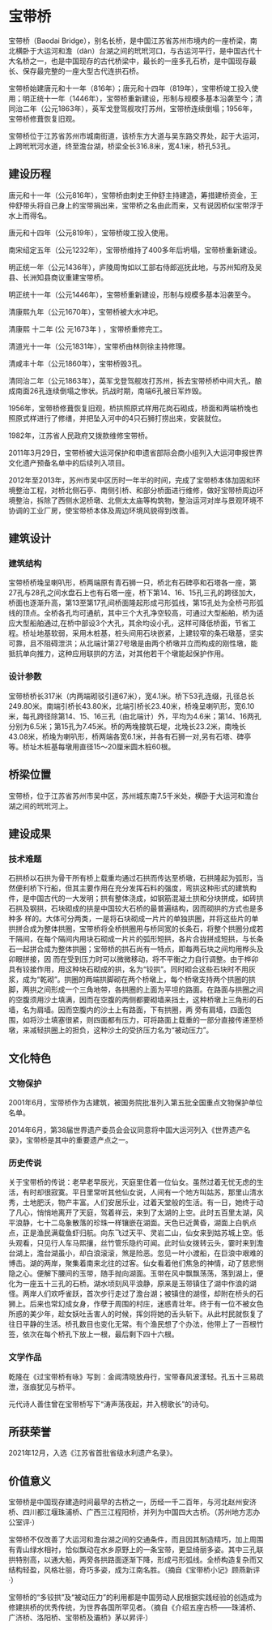 # 宝带桥

宝带桥（Baodai Bridge），别名长桥，是中国江苏省苏州市境内的一座桥梁，南北横卧于大运河和澹（dàn）台湖之间的玳玳河口，与古运河平行，是中国古代十大名桥之一，也是中国现存的古代桥梁中，最长的一座多孔石桥，是中国现存最长、保存最完整的一座大型古代连拱石桥。

宝带桥始建唐元和十一年（816年）；唐元和十四年（819年），宝带桥竣工投入使用；明正统十一年（1446年），宝带桥重新建设，形制与规模多基本沿袭至今；清同治二年（公元1863年），英军戈登驾舰攻打苏州，宝带桥连续倒塌；1956年，宝带桥修葺恢复旧观。

宝带桥位于江苏省苏州市城南街道，该桥东方大道与吴东路交界处，起于大运河，上跨玳玳河水道，终至澹台湖，桥梁全长316.8米，宽4.1米，桥孔53孔。

## 建设历程

唐元和十一年（公元816年），宝带桥由刺史王仲舒主持建造，筹措建桥资金，王仲舒带头将自己身上的宝带捐出来，宝带桥之名由此而来，又有说因桥似宝带浮于水上而得名。

唐元和十四年（公元819年），宝带桥竣工投入使用。

南宋绍定五年（公元1232年），宝带桥维持了400多年后坍塌，宝带桥重新建设。

明正统一年（公元1436年），庐陵周恂如以工部右侍郎巡抚此地，与苏州知府及吴县、长洲知县商议重建宝带桥。

明正统十一年（公元1446年），宝带桥重新建设，形制与规模多基本沿袭至今。

清康熙九年（公元1670年），宝带桥被大水冲圯。

清康熙 十二年 (公 元1673年 ) ，宝带桥重修完工。

清道光十一年（公元1831年），宝带桥由林则徐主持修理。

清咸丰十年（公元1860年），宝带桥毁3孔。

清同治二年（公元1863年），英军戈登驾舰攻打苏州，拆去宝带桥桥中间大孔，酿成南面26孔连续倒塌之惨状。抗战时期，南端6孔被日军炸毁。

1956年，宝带桥修葺恢复旧观，桥拱照原式样用花岗石砌成，桥面和两端桥堍也照原式样进行了修缮，并把坠入河中的4只石狮打捞出来，安装就位。

1982年，江苏省人民政府又拨款维修宝带桥。

2011年3月29日，宝带桥被大运河保护和申遗省部际会商小组列入大运河申报世界文化遗产预备名单中的后续列入项目。

2012年至2013年，苏州市吴中区历时一年半的时间，完成了宝带桥本体加固和环境整治工程，对桥北侧石亭、南侧引桥、和部分桥面进行维修，做好宝带桥周边环境整治，拆除了西侧水泥桥墩、北侧太太庙等构筑物，整治运河对岸与景观环境不协调的工业厂房，使宝带桥本体及周边环境风貌得到改善。

## 建筑设计

### 建筑结构

宝带桥桥堍呈喇叭形，桥两端原有青石狮一只，桥北有石碑亭和石塔各一座，第27孔与28孔之间水盘石上也有石塔一座，桥下第14、16、15孔三孔的跨径加大，桥面也逐渐升高，第13至第17孔间桥面隆起形成弓形弧线，第15孔处为全桥弓形弧线的顶点。全桥各孔均可通航，其中三个大孔净空较高，可通过大型船舶，桥为适应大型船舶通过,在桥中部设3个大孔，其余均设小孔，这样可降低桥面，节省工程。桥址地基软弱，采用木桩基，桩头间用石块嵌紧，上建较窄的条石墩基，坚实可靠，且不阻碍泄洪；从北端计第27号墩是由两个桥墩并立而构成的刚性墩，能抵抗单向推力，这种应用联拱的方法，对其他若干个墩能起保护作用。

### 设计参数

宝带桥桥长317米（内两端砌驳引道67米），宽4.1米。桥下53孔连缀，孔径总长249.80米。南端引桥长43.80米，北端引桥长23.40米，桥堍呈喇叭形，宽6.10米，每孔跨径除第14、15、16三孔（由北端计）外，平均为4.6米；第14、16两孔分别为6.5米；第15孔为7.45米。桥的两堍接筑石堤，北堍长23.2米，南堍长43.08米，桥堍为喇叭形，桥两端各宽6.1米，并各有石狮一对,另有石塔、碑亭等。桥址木桩基每墩用直径15～20厘米圆木桩60根。

## 桥梁位置

宝带桥，位于江苏省苏州市吴中区，苏州城东南7.5千米处，横卧于大运河和澹台湖之间的玳玳河上。

## 建设成果

### 技术难题

石拱桥以石拱为骨干所有桥上载重均通过石拱而传达至桥墩，石拱隆起为弧形，当然便利桥下行船，但其主要作用在充分发挥石料的强度，弯拱这种形式的建筑构件，是中国古代的一大发明；拱有整体浇成，如钢筋混凝土拱和分块拼成，如砖拱石拱及钢拱，石块砌成的拱是中国较大石桥的最普遍结构，因而砌拱的方式也是多种多 样的。大体可分两类，一是将石块砌成一片片的单独拱圈，并将这些片的单拱拼合成为整体拱圈，宝带桥将全桥拱圈用与桥同宽的长条石，将整个拱圈分成若干隔间，在每个隔间内用块石砌成一片片的弧形短拱，各片合拢拼成短拱，与长条石一起拼合成为整体拱圈；宝带桥的拱石尚有一特点，即每两石块之间均用桦头及卯眼拼接，因 而在受到压力时可以微微移动，将不平衡之力自行调整。由于桦卯具有铰接作用，用这种块石砌成的拱，名为“铰拱”。同时砌合这些石块时不用灰浆，成为“乾砌”。拱圈的两端拱脚砌在两个桥墩上，每个桥墩支持两个拱圈的拱 脚，两拱之间形成一个三角地带，各拱圈的上面为平坦的路面。在路面与拱圈之间的空腹须用沙土填满，因而在空腹的两侧都要砌墙来挡土，这种桥墩上三角形的石墙，名为肩墙。因而空腹内的沙土上有路面，下有拱圈，两 旁有肩墙，四面包围，如将沙土填塞很紧，则四面都有压力，可将路面上载重的一部分直接传递至桥墩，来减轻拱圈上的担负，这种沙土的受挤压力名为“被动压力”。

## 文化特色

### 文物保护

2001年6月，宝带桥作为古建筑，被国务院批准列入第五批全国重点文物保护单位名单。

2014年6月，第38届世界遗产委员会会议同意将中国大运河列入《世界遗产名录》，宝带桥是其中的重要遗产点之一。

### 历史传说

关于宝带桥的传说：老早老早辰光，天庭里住着一位仙女。虽然过着无忧无虑的生活，有时却很寂寞。平日里常听其他仙女说，人间有一个地方叫姑苏，那里山清水秀，土地肥沃，物产丰富。人们安居乐业，过着天堂般的生活。有一日，她终于动了凡心，悄悄地离开了天庭，驾着祥云，来到了太湖的上空。此时五百里太湖，风平浪静，七十二岛象散落的珍珠一样镶嵌在湖面。天色已近黄昏，湖面上白帆点点，正是渔民满载鱼虾归航。向东飞过天平、灵岩二山，仙女来到姑苏城上空。低头观看，只见行人车马熙攘，丝竹管乐隐约可闻。此时仙女拨转云头，霎时来到澹台湖上，澹台湖虽小，却白浪滚滚，煞是险恶。忽见一叶小渡船，在巨浪中艰难的博击。湖的两岸，聚集着南来北往的过客。仙女看着他们焦急的神情，动了慈悲恻隐之心。便解下腰间的玉带，随手抛向湖面。玉带在风中飘飘荡荡，落到湖上，便化为一座五十三孔的石桥。湖水顷刻风平浪静，原来是玉带镇住了湖中作浪的湖怪。两岸人们欢呼雀跃，首次步行走过了澹台湖；被镇住的湖怪，却附在桥头的石狮上。后来也常幻成女身，作孽于周围的村庄，迷惑青壮年。终于有一位不被女色所惑的美少年，趁女妖吐舌害人的时候，挥剑将她的舌头斩下。从此村民就恢复了往日平静的生活。桥孔数目也变化无常。有个渔民想了个办法，他带上了一百根竹签，依次在每个桥孔下放上一根，最后剩下四十六根。

### 文学作品

乾隆在《过宝带桥有咏》写到：金阊清晓放舟行，宝带春风波漾轻。孔五十三易疏泄，涨痕犹见与桥平。

元代诗人善住曾在宝带桥写下“涛声荡夜起，并入榜歌长”的诗句。

## 所获荣誉

2021年12月，入选《江苏省首批省级水利遗产名录》。

## 价值意义

宝带桥是中国现存建造时间最早的古桥之一，历经一千二百年，与河北赵州安济桥、四川都江堰珠浦桥、广西三江程阳桥，并列为中国四大古桥。（苏州地方志办公室评·）

宝带桥不仅改善了大运河和澹台湖之间的交通条件，而且因其制造精巧，加上周围有青山绿水相衬，恰似飘动在水乡原野上的一条宝带，更显绮丽多姿。其中三孔联拱特别高，以通大船，两旁各拱路面逐渐下降，形成弓形弧线。全桥构造复杂而又结构轻盈，风格壮丽，奇巧多姿，成为江南名胜。（摘自《宝带桥小记》顾燕新评·）

宝带桥的“多铰拱”及“被动压力”的利用都是中国劳动人民根据实践经验的创造成为修建拱桥的优秀传统，为世界各国所罕见者。（摘自《介绍五座古桥——珠浦桥、广济桥、洛阳桥、宝带桥及灞桥》茅以昇评·）